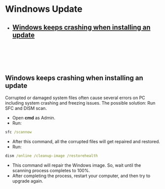 # Windnows Update
- ## [Windows keeps crashing when installing an update](#crash1)
<br><br><br><br>
## <a name="crash1"></a>**Windows keeps crashing when installing an update**
Corrupted or damaged system files often cause several errors on PC including system crashing and freezing issues. The possible solution: Run SFC and DISM scan.
- Open **cmd** as Admin.
- Run:
```cmd
sfc /scannow
```
- After this command, all the corrupted files will get repaired and restored.
- Run:
```cmd
dism /online /cleanup-image /restorehealth
```
- This command will repair the Windows image. So, wait until the scanning process completes to 100%.
- After completing the process, restart your computer, and then try to upgrade again.